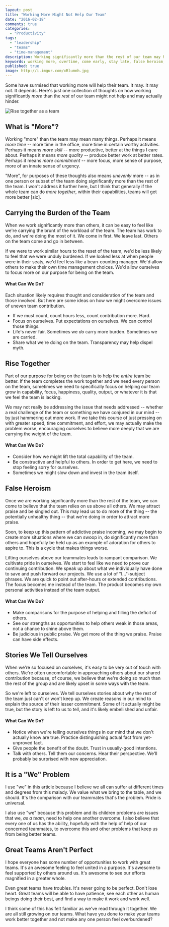 ```yaml
---
layout: post
title: "Working More Might Not Help Our Team"
date: "2016-02-18"
comments: true
categories:
  - "Productivity"
tags:
  - "leadership"
  - "teams"
  - "time-management"
description: Working significantly more than the rest of our team may harm more than it helps.
keywords: working more, overtime, come early, stay late, false heroism, team work, team wins, pride
published: true
image: http://i.imgur.com/xRlumnh.jpg
---
```


Some have surmised that working more will help their team.  It may.  It may not.  It depends.  Here's just one collection of thoughts on how working significantly _more_ than the _rest_ of our team might not help and may actually hinder.

![Rise together as a team](http://i.imgur.com/xRlumnh.jpg)

<!--more-->

## What is "More"?

Working "more" than the team may mean many things.  Perhaps it means *more time* -- more time in the office, more time in certain worthy activities.  Perhaps it means *more skill* -- more productive, better at the things I care about.  Perhaps it means *more quality* -- produce better work at better rates.  Perhaps it means *more commitment* -- more focus, more sense of purpose, more of an innate sense of urgency.

"More", for purposes of these thoughts also means _unevenly_ more -- as in one person or subset of the team doing significantly more than the rest of the team.  I won't address it further here, but I think that generally if the whole team can do *more together*, within their capabilities, teams will get more better [sic].

## Carrying the Burden of the Team

When we work significantly more than others, it can be easy to feel like we're carrying the brunt of the workload of the team.  The team has work to do, and we're doing the most of it.  We come in first.  We leave last.  Others on the team come and go in between.

If we were to work similar hours to the reset of the team, we'd be less likely to feel that we were unduly burdened.  If we looked less at when people were in their seats, we'd feel less like a bean-counting manager.  We'd allow others to make their own time management choices.  We'd allow ourselves to focus more on our purpose for being on the team.  

#### What Can We Do?

Each situation likely requires thought and consideration of the team and those involved.  But here are some ideas on how we might overcome issues of uneven team contribution.

- If we must count, count hours less, count contribution more.  Hard.
- Focus on ourselves.  Put expectations on ourselves.  We can control those things.
- Life's never fair.  Sometimes we _do_ carry more burden.  Sometimes we are carried.
- Share what we're doing on the team.  Transparency may help dispel myth.

## Rise Together

Part of our purpose for being on the team is to help the _entire_ team be better.  If the team completes the work together and we need every person on the team, sometimes we need to specifically focus on helping our team grow in capability, focus, happiness, quality, output, or whatever it is that we feel the team is lacking.  

We may not really be addressing the issue that needs addressed -- whether a real challenge of the team or something we have conjured in our mind -- by just hammering out more work.  If we take this course of just pressing on with greater speed, time commitment, and effort, we may actually make the problem worse, encouraging ourselves to believe more deeply that we are carrying the weight of the team.

#### What Can We Do?

- Consider how we might lift the total capability of the team.
- Be constructive and helpful to others.  In order to get here, we need to stop feeling sorry for ourselves.
- Sometimes we might slow down and invest in the team itself.

## False Heroism

Once we are working significantly more than the rest of the team, we can come to believe that the team relies on us above all others.  We may attract praise and be singled out.  This may lead us to do more of the thing -- the potentially unhealthy thing -- that we're doing in order to attract more praise.  

Soon, to keep up this pattern of addictive praise incoming, we may begin to create more situations where we can swoop in, do significantly more than others and hopefully be held up as an example of adoration for others to aspire to.  This is a cycle that makes things worse.  

Lifting ourselves above our teammates leads to rampant comparison.  We cultivate pride in ourselves.  We start to feel like we need to prove our continuing contribution.  We speak up about what we individually have done to save and push forward our projects.  We use a lot of "I..."-subject phrases.  We are quick to point out after-hours or extended contributions.  The focus becomes me instead of the team.  The product becomes my own personal activities instead of the team output.

#### What Can We Do?

- Make comparisons for the purpose of helping and filling the deficit of others.  
- See our strengths as opportunities to help others weak in those areas, not a chance to shine above them.
- Be judicious in public praise.  We get more of the thing we praise.  Praise can have side effects.

## Stories We Tell Ourselves

When we're so focused on ourselves, it's easy to be very out of touch with others.  We're often uncomfortable in approaching others about our shared contribution because, of course, we believe that we're doing so much than the rest of the group and are likely upset in some ways with the team.  

So we're left to ourselves.  We tell ourselves stories about why the rest of the team just can't or won't keep up.  We create reasons in our mind to explain the source of their lesser commitment.  Some of it actually might be true, but the story is left to us to tell, and it's likely embellished and unfair.  

#### What Can We Do?

- Notice when we're telling ourselves things in our mind that we don't actually know are true.  Practice distinguishing actual fact from yet-unproved fact.
- Give people the benefit of the doubt.  Trust in usually-good intentions.
- Talk with others.  Tell them our concerns.  Hear their perspective.  We'll probably be surprised with new appreciation.

## It is a "We" Problem

I use "we" in this article because I believe we all can suffer at different times and degrees from this malady.  We value what we bring to the table, and we should.  It's the comparison with our teammates that's the problem.  Pride is universal.  

I also use "we" because this problem and its children problems are issues that we, *as a team*, need to help one another overcome.  I also believe that every one of us has the ability, hopefully with the help of help of our concerned teammates, to overcome this and other problems that keep us from being better teams.

## Great Teams Aren't Perfect

I hope everyone has some number of opportunities to work with great teams.  It's an awesome feeling to feel united in a purpose.  It's awesome to feel supported by others around us.  It's awesome to see our efforts magnified in a greater whole.  

Even great teams have troubles.  It's never going to be perfect.  Don't lose heart.  Great teams will be able to have patience, see each other as human beings doing their best, and find a way to make it work and work well.  

I think some of this has felt familiar as we've read through it together.  We are all still growing on our teams.  What have you done to make your teams work better together and not make any one person feel overburdened?
